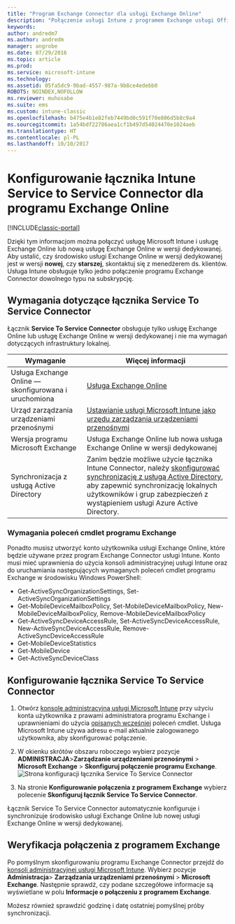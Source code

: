 ```yaml
---
title: "Program Exchange Connector dla usługi Exchange Online"
description: "Połączenie usługi Intune z programem Exchange usługi Office 365 umożliwia obsługę funkcji zarządzanie urządzeniami przenośnymi usługi Exchange ActiveSync."
keywords: 
author: andredm7
ms.author: andredm
manager: angrobe
ms.date: 07/29/2016
ms.topic: article
ms.prod: 
ms.service: microsoft-intune
ms.technology: 
ms.assetid: 05fa5dc9-9bad-4557-987a-9b8ce4edebb0
ROBOTS: NOINDEX,NOFOLLOW
ms.reviewer: muhosabe
ms.suite: ems
ms.custom: intune-classic
ms.openlocfilehash: b475e4b1e82feb7449bd0c591f70e806d5b8c9a4
ms.sourcegitcommit: 1a54bdf22786aea1cf1b497d54024470e1024aeb
ms.translationtype: HT
ms.contentlocale: pl-PL
ms.lasthandoff: 10/10/2017
---
```

# <a name="configure-the-intune-service-to-service-connector-for-exchange-online"></a>Konfigurowanie łącznika Intune Service to Service Connector dla programu Exchange Online

[!INCLUDE[classic-portal](../includes/classic-portal.md)]

Dzięki tym informacjom można połączyć usługę Microsoft Intune i usługę Exchange Online lub nową usługę Exchange Online w wersji dedykowanej. Aby ustalić, czy środowisko usługi Exchange Online w wersji dedykowanej jest w wersji **nowej**, czy **starszej**, skontaktuj się z menedżerem ds. klientów. Usługa Intune obsługuje tylko jedno połączenie programu Exchange Connector dowolnego typu na subskrypcję.

## <a name="service-to-service-connector-requirements"></a>Wymagania dotyczące łącznika Service To Service Connector
Łącznik **Service To Service Connector** obsługuje tylko usługę Exchange Online lub usługę Exchange Online w wersji dedykowanej i nie ma wymagań dotyczących infrastruktury lokalnej.

|Wymaganie|Więcej informacji|
|---------------|--------------------|
|Usługa Exchange Online — skonfigurowana i uruchomiona|[Usługa Exchange Online](https://technet.microsoft.com/library/jj200580.aspx) |
|Urząd zarządzania urządzeniami przenośnymi| [Ustawianie usługi Microsoft Intune jako urzędu zarządzania urządzeniami przenośnymi](prerequisites-for-enrollment.md#step-2-set-mdm-authority)|
|Wersja programu Microsoft Exchange|Usługa Exchange Online lub nowa usługa Exchange Online w wersji dedykowanej|/intune/users-permissions-add
|Synchronizacja z usługą Active Directory|Zanim będzie możliwe użycie łącznika Intune Connector, należy [skonfigurować synchronizację z usługą Active Directory](/intune/users-permissions-add), aby zapewnić synchronizację lokalnych użytkowników i grup zabezpieczeń z wystąpieniem usługi Azure Active Directory.|

### <a name="exchange-cmdlet-requirements"></a>Wymagania poleceń cmdlet programu Exchange

Ponadto musisz utworzyć konto użytkownika usługi Exchange Online, które będzie używane przez program Exchange Connector usługi Intune. Konto musi mieć uprawnienia do użycia konsoli administracyjnej usługi Intune oraz do uruchamiania następujących wymaganych poleceń cmdlet programu Exchange w środowisku Windows PowerShell:

 - Get-ActiveSyncOrganizationSettings, Set-ActiveSyncOrganizationSettings
 - Get-MobileDeviceMailboxPolicy, Set-MobileDeviceMailboxPolicy, New-MobileDeviceMailboxPolicy, Remove-MobileDeviceMailboxPolicy
 - Get-ActiveSyncDeviceAccessRule, Set-ActiveSyncDeviceAccessRule, New-ActiveSyncDeviceAccessRule, Remove-ActiveSyncDeviceAccessRule
 - Get-MobileDeviceStatistics
 - Get-MobileDevice
 - Get-ActiveSyncDeviceClass

## <a name="set-up-the-service-to-service-connector"></a>Konfigurowanie łącznika Service To Service Connector

1. Otwórz [konsolę administracyjną usługi Microsoft Intune](https://manage.microsoft.com) przy użyciu konta użytkownika z prawami administratora programu Exchange i uprawnieniami do użycia [opisanych wcześniej](#exchange-cmdlet-requirements) poleceń cmdlet. Usługa Microsoft Intune używa adresu e-mail aktualnie zalogowanego użytkownika, aby skonfigurować połączenie.

2.  W okienku skrótów obszaru roboczego wybierz pozycje **ADMINISTRACJA**>**Zarządzanie urządzeniami przenośnymi** > **Microsoft Exchange** > **Skonfiguruj połączenie programu Exchange**.
![Strona konfiguracji łącznika Service To Service Connector](../media/intunesa5cservicetoserviceconnector.png)

3.  Na stronie **Konfigurowanie połączenia z programem Exchange** wybierz polecenie **Skonfiguruj łącznik Service To Service Connector**.


Łącznik Service To Service Connector automatycznie konfiguruje i synchronizuje środowisko usługi Exchange Online lub nowej usługi Exchange Online w wersji dedykowanej.

## <a name="validate-your-exchange-connection"></a>Weryfikacja połączenia z programem Exchange

Po pomyślnym skonfigurowaniu programu Exchange Connector przejdź do [konsoli administracyjnej usługi Microsoft Intune](https://manage.microsoft.com). Wybierz pozycje **Administracja**> **Zarządzania urządzeniami przenośnymi** > **Microsoft Exchange**. Następnie sprawdź, czy podane szczegółowe informacje są wyświetlane w polu **Informacje o połączeniu z programem Exchange**.

Możesz również sprawdzić godzinę i datę ostatniej pomyślnej próby synchronizacji.
